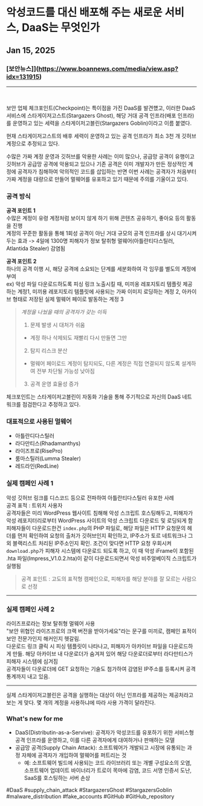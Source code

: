 # 악성코드를 대신 배포해 주는 새로운 서비스, DaaS는 무엇인가
## Jan 15, 2025
### [보안뉴스]](https://www.boannews.com/media/view.asp?idx=131915)
---
<br>

보안 업체 체크포인트(Checkpoint)는 특이점을 가진 DaaS를 발견헀고, 이러한 DaaS 서비스에 스타게이저고스트(Stargazers Ghost), 해당 거대 공격 인프라(배포 인프라)를 운영하고 있는 세력을 스타게이저고블린(Stargazers Goblin)이라고 이름 붙였다.

현재 스타게이저고스트의 배후 세력이 운영하고 있는 공격 인프라가 최소 3천 개 깃허브 계정으로 추정되고 있다. 

수많은 가짜 계정 운영과 깃허브를 악용한 사례는 이미 많으나, 공급망 공격이 유행이고 깃허브가 공급망 공격에 악용되고 있으나 기존 공격은 이미 개발자가 만든 정상적인 계정에 공격자가 침해하여 악의적인 코드를 삽입하는 반면 이번 사례는 공격자가 처음부터 가짜 계정을 대량으로 만들어 멀웨어를 유포하고 있기 때문에 주의를 기울이고 있다. 

### 공격 방식
**공격 포인트 1** 
<br>수많은 계정이 유령 계정처럼 보이지 않게 하기 위해 콘텐츠 공유하기, 좋아요 등의 활동을 진행<br>
계정의 꾸준한 활동을 통해 1회성 공격이 아닌 거대 규모의 공격 인프라를 상시 대기시켜두는 효과 -> 4일에 1300명 피해자가 정보 탈취형 멀웨어(아틀란티다스틸러, Atlantida Stealer) 감염됨
<br>

**공격 포인트 2** 
<br>하나의 공격 이행 시, 해당 공격에 소요되는 단계를 세분화하여 각 임무를 별도의 계정에 부여<br>
ex) 악성 파일 다운로드하도록 피싱 링크 노출시킬 때, 미끼옹 레포지토리 템플릿 제공하는 계정1, 미끼용 레포지토리 템플릿에 사용되는 가짜 이미지 로딩하는 계정 2, 아카이브 형태로 저장된 실제 멀웨어 페이로 발동하는 계정 3<br>

>*계정을 나눴을 때의 공격자가 갖는 이득* 
>1. 문제 발생 시 대처가 쉬움
>  - 계정 하나 삭제되도 재빨리 다시 만들면 그만 
>2. 탐지 리스크 분산 
>  - 멀웨어 페이로드 계정이 탐지되도, 다른 계정은 직접 연결되지 않도록 설계하여 전부 차단될 가능성 낮아짐
>3. 공격 운영 효율성 증가

체크포인트는 스타게이저고블린이 자동화 기술을 통해 주기적으로 자신의 DaaS 네트워크를 점검한다고 추정하고 있다.

### 대표적으로 사용된 멀웨어
- 아틀란디다스틸러
- 라다만티스(Rhadamanthys)
- 라이즈프로(RisePro)
- 룸마스틸러(Lumma Stealer)
- 레드라인(RedLine)

### 실제 캠페인 사례 1
악성 깃허브 링크를 디스코드 등으로 전파하여 아틀란티다스틸러 유포한 사례<br>
공격 표적 : 트위치 사용자<br>
공격자들은 미리 WordPress 웹사이트 침해해 악성 스크립트 호스팅해두고, 피해자가 악성 레포지터리로부터 WordPress 사이트의 악성 스크립트 다운로드 및 로딩되게 함 <br>
피해자들이 다운로드한건 `index.php`의 PHP 파일로, 해당 파일은 HTTP 요청문의 헤더를 먼저 확인하여 요청의 출처가 깃허브인지 확인하고, IP주소가 토르 네트워크나 그 외 블랙리스트 처리된 IP주소인지 확인. 조건이 맞다면 HTTP 요청 우회시켜 `download.php`가 피해자 시스템에 다운로드 되도록 하고, 이 때 악성 iFrame이 포함된 .hta 파일(Impress_V1.0.2.hta)이 같이 다운로드되면서 악성 비주얼베이직 스크립트가 실행됨
> 공격 포인트 : 고도의 표적형 캠페인으로, 피해자를 해당 분야를 잘 모르는 사람으로 선정
---
### 실제 캠페인 사례 2

라이즈프로라는 정보 탈취형 멀웨어 사용 <br>
"보안 위협인 라이즈프로의 크랙 버전을 받아가세요"라는 문구를 미끼로, 캠페인 표적이 보안 전문가인지 해커인지 헷갈림. <br>
다운로드 링크 클릭 시 피싱 템플릿이 나타나고, 피해자가 아카이브 파일을 다운로드하게 만듦. 해당 아카이브 내 다운로더가 숨겨져 있어 해당 다운로더로부터 라다만티스가 피해자 시스템에 심겨짐<br>
공격자들이 다운로더에 GET 요청하는 기술도 첨가하여 감염된 IP주소를 등록시켜 공격 통계까지 내고 있음. 

---
실제 스타게이저고블린은 공격을 실행하는 대상이 아닌 인프라를 제공하는 제공처라고 보는 게 맞다. 몇 개의 계정을 사용하냐에 따라 사용 가격이 달라진다. 


### What's new for me
- DaaS(Distributin-as-a-Servive): 공격자가 악성코드를 유포하기 위한 서비스형 공격 인프라를 운영하고, 이를 다른 공격자에게 대여하거나 판매하는 모델
- 공급망 공격(Supply Chain Attack): 소프트웨어가 개발되고 시장에 유통되는 과정 자체에 공격자가 개입하여 멀웨어를 퍼트리는 것
  - 예: 소프트웨어 빌드에 사용되는 코드 라이브러리 또는 개별 구성요소의 오염, 소프트웨어 업데이트 바이너리가 트로이 목마에 감염, 코드 서명 인증서 도난, SaaS를 호스팅하는 서버 손상

#DaaS #supply_chain_attack #StargazersGhost #StargazersGoblin #malware_distribution #fake_accounts #GitHub #GitHub_repository